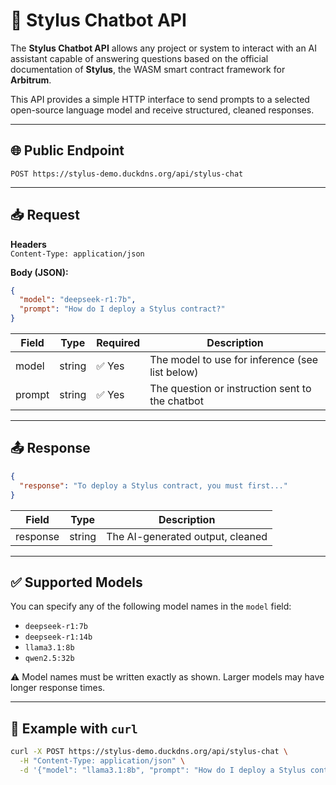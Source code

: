 # 🤖 Stylus Chatbot API

The **Stylus Chatbot API** allows any project or system to interact with an AI assistant capable of answering questions based on the official documentation of **Stylus**, the WASM smart contract framework for **Arbitrum**.

This API provides a simple HTTP interface to send prompts to a selected open-source language model and receive structured, cleaned responses.

---

## 🌐 Public Endpoint

`POST https://stylus-demo.duckdns.org/api/stylus-chat`

---

## 📥 Request

**Headers**  
`Content-Type: application/json`

**Body (JSON):**

```json
{
  "model": "deepseek-r1:7b",
  "prompt": "How do I deploy a Stylus contract?"
}
```

| Field   | Type   | Required | Description                                           |
|---------|--------|----------|-------------------------------------------------------|
| model   | string | ✅ Yes    | The model to use for inference (see list below)      |
| prompt  | string | ✅ Yes    | The question or instruction sent to the chatbot      |

---

## 📤 Response

```json
{
  "response": "To deploy a Stylus contract, you must first..."
}
```

| Field     | Type   | Description                          |
|-----------|--------|--------------------------------------|
| response  | string | The AI-generated output, cleaned     |

---

## ✅ Supported Models

You can specify any of the following model names in the `model` field:

- `deepseek-r1:7b`
- `deepseek-r1:14b`
- `llama3.1:8b`
- `qwen2.5:32b`

⚠️ Model names must be written exactly as shown. Larger models may have longer response times.

---

## 🧪 Example with `curl`

```bash
curl -X POST https://stylus-demo.duckdns.org/api/stylus-chat \
  -H "Content-Type: application/json" \
  -d '{"model": "llama3.1:8b", "prompt": "How do I deploy a Stylus contract?"}'

